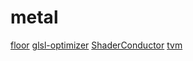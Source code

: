 # metal

[floor](https://github.com/a2flo/floor)
[glsl-optimizer](https://github.com/aras-p/glsl-optimizer)
[ShaderConductor](https://github.com/microsoft/ShaderConductor)
[tvm](https://github.com/apache/tvm)

